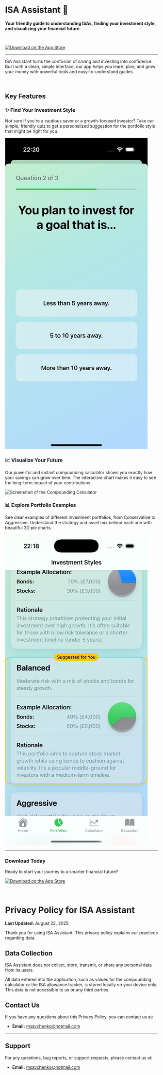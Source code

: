 # ISA Assistant 🍃

**Your friendly guide to understanding ISAs, finding your investment style, and visualizing your financial future.**

<br/>

[<img src="https://link.to.your.appstore.badge/badge.svg" alt="Download on the App Store" width="150">](https://your-app-store-link)

---

ISA Assistant turns the confusion of saving and investing into confidence. Built with a clean, simple interface, our app helps you learn, plan, and grow your money with powerful tools and easy-to-understand guides.

<br/>

## Key Features

### ✨ Find Your Investment Style
Not sure if you're a cautious saver or a growth-focused investor? Take our simple, friendly quiz to get a personalized suggestion for the portfolio style that might be right for you.

![Screenshot of the Investment Style Quiz](quiz_screenshot.png)

### 📈 Visualize Your Future
Our powerful and instant compounding calculator shows you exactly how your savings can grow over time. The interactive chart makes it easy to see the long-term impact of your contributions.

![Screenshot of the Compounding Calculator](calculator_chart.jpg)

### 📊 Explore Portfolio Examples
See clear examples of different investment portfolios, from Conservative to Aggressive. Understand the strategy and asset mix behind each one with beautiful 3D pie charts.

![Screenshot of Portfolio Examples with 3D Pie Charts](portfolios_view.png)

---

### Download Today

Ready to start your journey to a smarter financial future?

[<img src="https://link.to.your.appstore.badge/badge.svg" alt="Download on the App Store" width="150">](https://your-app-store-link)

<br/>


# Privacy Policy for ISA Assistant

**Last Updated:** August 22, 2025

Thank you for using ISA Assistant. This privacy policy explains our practices regarding data.

## Data Collection

ISA Assistant does not collect, store, transmit, or share any personal data from its users. 

All data entered into the application, such as values for the compounding calculator or the ISA allowance tracker, is stored locally on your device only. This data is not accessible to us or any third parties.

## Contact Us

If you have any questions about this Privacy Policy, you can contact us at:

* **Email:** msavchenko@hotmail.com

---
## Support

For any questions, bug reports, or support requests, please contact us at:

* **Email:** msavchenko@hotmail.com
